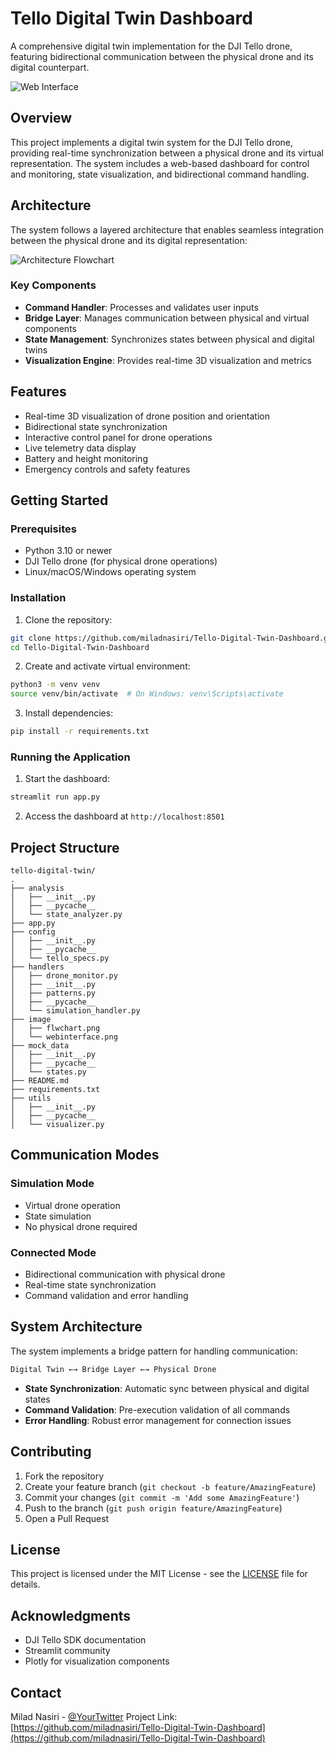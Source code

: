 # Tello Digital Twin Dashboard

A comprehensive digital twin implementation for the DJI Tello drone, featuring bidirectional communication between the physical drone and its digital counterpart.

![Web Interface](https://github.com/miladnasiri/testtttt/blob/275796eaf9057e9bbbd47aeae739ee22e05abc13/Dashboard.png)

## Overview

This project implements a digital twin system for the DJI Tello drone, providing real-time synchronization between a physical drone and its virtual representation. The system includes a web-based dashboard for control and monitoring, state visualization, and bidirectional command handling.

## Architecture

The system follows a layered architecture that enables seamless integration between the physical drone and its digital representation:

![Architecture Flowchart](image/flwchart.png)

### Key Components

- **Command Handler**: Processes and validates user inputs
- **Bridge Layer**: Manages communication between physical and virtual components
- **State Management**: Synchronizes states between physical and digital twins
- **Visualization Engine**: Provides real-time 3D visualization and metrics

## Features

- Real-time 3D visualization of drone position and orientation
- Bidirectional state synchronization
- Interactive control panel for drone operations
- Live telemetry data display
- Battery and height monitoring
- Emergency controls and safety features

## Getting Started

### Prerequisites

- Python 3.10 or newer
- DJI Tello drone (for physical drone operations)
- Linux/macOS/Windows operating system

### Installation

1. Clone the repository:
```bash
git clone https://github.com/miladnasiri/Tello-Digital-Twin-Dashboard.git
cd Tello-Digital-Twin-Dashboard
```

2. Create and activate virtual environment:
```bash
python3 -m venv venv
source venv/bin/activate  # On Windows: venv\Scripts\activate
```

3. Install dependencies:
```bash
pip install -r requirements.txt
```

### Running the Application

1. Start the dashboard:
```bash
streamlit run app.py
```

2. Access the dashboard at `http://localhost:8501`

## Project Structure

```
tello-digital-twin/
.
├── analysis
│   ├── __init__.py
│   ├── __pycache__
│   └── state_analyzer.py
├── app.py
├── config
│   ├── __init__.py
│   ├── __pycache__
│   └── tello_specs.py
├── handlers
│   ├── drone_monitor.py
│   ├── __init__.py
│   ├── patterns.py
│   ├── __pycache__
│   └── simulation_handler.py
├── image
│   ├── flwchart.png
│   └── webinterface.png
├── mock_data
│   ├── __init__.py
│   ├── __pycache__
│   └── states.py
├── README.md
├── requirements.txt
├── utils
│   ├── __init__.py
│   ├── __pycache__
│   └── visualizer.py

```

## Communication Modes

### Simulation Mode
- Virtual drone operation
- State simulation
- No physical drone required

### Connected Mode
- Bidirectional communication with physical drone
- Real-time state synchronization
- Command validation and error handling

## System Architecture

The system implements a bridge pattern for handling communication:

```python
Digital Twin ←→ Bridge Layer ←→ Physical Drone
```

- **State Synchronization**: Automatic sync between physical and digital states
- **Command Validation**: Pre-execution validation of all commands
- **Error Handling**: Robust error management for connection issues

## Contributing

1. Fork the repository
2. Create your feature branch (`git checkout -b feature/AmazingFeature`)
3. Commit your changes (`git commit -m 'Add some AmazingFeature'`)
4. Push to the branch (`git push origin feature/AmazingFeature`)
5. Open a Pull Request

## License

This project is licensed under the MIT License - see the [LICENSE](LICENSE) file for details.

## Acknowledgments

- DJI Tello SDK documentation
- Streamlit community
- Plotly for visualization components

## Contact

Milad Nasiri - [@YourTwitter](https://twitter.com/YourTwitter)
Project Link: [https://github.com/miladnasiri/Tello-Digital-Twin-Dashboard](https://github.com/miladnasiri/Tello-Digital-Twin-Dashboard)
